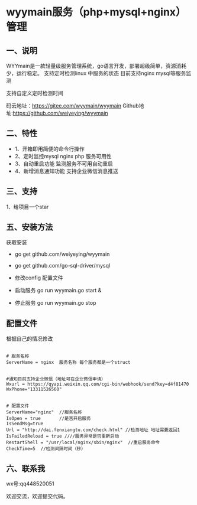 wyymain服务（php+mysql+nginx）管理
====



一、说明
----
WYYmain是一款轻量级服务管理系统，go语言开发，部署超级简单，资源消耗少，运行稳定。
支持定时检测linux 中服务的状态 目前支持nginx mysql等服务监测

支持自定义定时检测时间



码云地址：https://gitee.com/wyymain/wyymain
Github地址:https://github.com/weiyeying/wyymain





二、特性
----


- 1、开箱即用简便的命令行操作
- 2、定时监控mysql nginx php 服务可用性 
- 3、自动重启功能 监测服务不可用自动重启
- 4、新增消息通知功能 支持企业微信消息推送




三、支持
----
1、给项目一个star





五、安装方法
----

获取安装

- go get github.com/weiyeying/wyymain
- go get github.com/go-sql-driver/mysql

- 修改config 配置文件
- 启动服务 go run wyymain.go start &
- 停止服务 go run wyymain.go stop




配置文件
----
根据自己的情况修改
```

# 服务名称
ServerName = nginx  服务名称 每个服务都是一个struct


#通知目前支持企业微信（地址可在企业微信申请）
Wxurl = https://qyapi.weixin.qq.com/cgi-bin/webhook/send?key=d4f81470  
WxPhone="13311526560"


# 配置文件
ServerName="nginx"  //服务名称
IsOpen = true       //是否开启服务
IsSendMsg=true
Url = "http://dai.fenxiangtu.com/check.html" //检测地址 地址需要返回1
IsFailedReload = true ////服务异常是否重新启动
RestartShell = "/usr/local/nginx/sbin/nginx"  //重启服务命令
CheckTime=5  //检测间隔时间（秒）

```


六、联系我
----
wx号:qq448520051

欢迎交流，欢迎提交代码。






